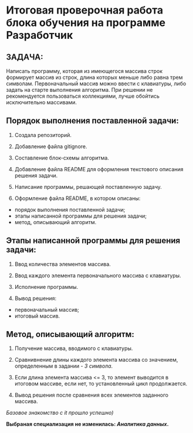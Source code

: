 # **Итоговая проверочная работа блока обучения на программе Разработчик**

## **ЗАДАЧА:**

Написать программу, которая из имеющегося массива строк формирует массив из строк, длина которых меньше либо равна трем символам. Первоначальный массив можно ввести с клавиатуры, либо задать на старте выполнения алгоритма. При решении не рекомендуется пользоваться коллекциями, лучше обойтись исключительно массивами.

## **Порядок выполнения поставленной задачи:**

1. Создала репозиторий.

2. Добавление файла gitignore.

3. Составление блок-схемы алгоритма.

4. Добавление файла README для оформления текстового описания решения задачи.

5. Написание программы, решающей поставленную задачу.

6. Оформление файла README, в котором описаны:
* порядок выполнения поставленной задачи;
* этапы написанной программы для решения задачи;
* метод, описывающий алгоритм.

## **Этапы написанной программы для решения задачи:**
1. Ввод количества элементов массива.

2. Ввод каждого элемента первоначального массива с клавиатуры.

3. Исполнение программы.

3. Вывод решения:
* первоначальный массив;
* итоговый массив.

## **Метод, описывающий алгоритм:**

1. Получение массива, вводимого с клавиатуры.

2. Cравнивнение длины каждого элемента массива со  значением, определенным в задании - *3 символа*.

3. Если длина элемента массива <= 3, то элемент выводится в итоговом массиве, если нет, то установленный цикл продолжается.

4. Вывод решения после сравнения всех элементов заданного массива.


*Базовое знакомство с it прошло успешно)*

**Выбраная специализация не изменилась: *Аналитика данных*.**
